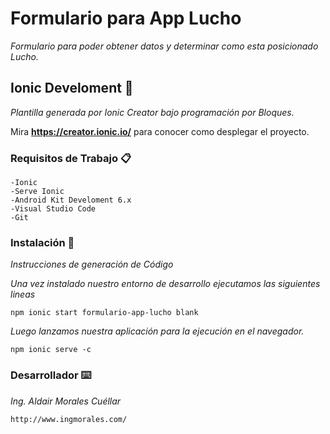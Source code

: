 # Formulario para App Lucho

_Formulario para poder obtener datos y determinar como esta posicionado Lucho._

## Ionic Develoment 🚀

_Plantilla generada por Ionic Creator bajo programación por Bloques._

Mira **https://creator.ionic.io/** para conocer como desplegar el proyecto.


### Requisitos de Trabajo 📋

```
-Ionic
-Serve Ionic
-Android Kit Develoment 6.x
-Visual Studio Code
-Git
```

### Instalación 🔧

_Instrucciones de generación de Código_

_Una vez instalado nuestro entorno de desarrollo ejecutamos las siguientes lineas_

```
npm ionic start formulario-app-lucho blank
```

_Luego lanzamos nuestra aplicación para la ejecución en el navegador._

```
npm ionic serve -c
```

### Desarrollador ⌨️

_Ing. Aldair Morales Cuéllar_

```
http://www.ingmorales.com/
```
